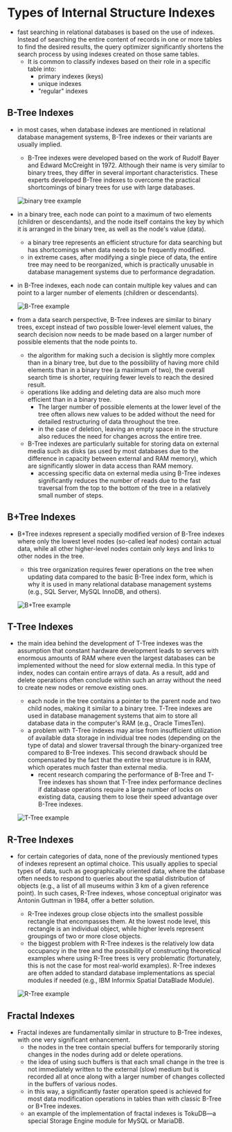 # Types of Internal Structure Indexes

- fast searching in relational databases is based on the use of indexes. Instead of searching the entire content of records in one or more tables to find the desired results, the query optimizer significantly shortens the search process by using indexes created on those same tables.
  - It is common to classify indexes based on their role in a specific table into:
    - primary indexes (keys)
    - unique indexes
    - "regular" indexes

## B-Tree Indexes

- in most cases, when database indexes are mentioned in relational database management systems, B-Tree indexes or their variants are usually implied.

  - B-Tree indexes were developed based on the work of Rudolf Bayer and Edward McCreight in 1972. Although their name is very similar to binary trees, they differ in several important characteristics. These experts developed B-Tree indexes to overcome the practical shortcomings of binary trees for use with large databases.

  ![binary tree example](https://sistemac.srce.hr/sites/sistemac.srce.hr/files/docs/2018/indeksi-1.png)

- in a binary tree, each node can point to a maximum of two elements (children or descendants), and the node itself contains the key by which it is arranged in the binary tree, as well as the node's value (data).

  - a binary tree represents an efficient structure for data searching but has shortcomings when data needs to be frequently modified.
  - in extreme cases, after modifying a single piece of data, the entire tree may need to be reorganized, which is practically unusable in database management systems due to performance degradation.

- in B-Tree indexes, each node can contain multiple key values and can point to a larger number of elements (children or descendants).

  ![B-Tree example](https://sistemac.srce.hr/sites/sistemac.srce.hr/files/docs/2018/indeksi-2.png)

- from a data search perspective, B-Tree indexes are similar to binary trees, except instead of two possible lower-level element values, the search decision now needs to be made based on a larger number of possible elements that the node points to.
  - the algorithm for making such a decision is slightly more complex than in a binary tree, but due to the possibility of having more child elements than in a binary tree (a maximum of two), the overall search time is shorter, requiring fewer levels to reach the desired result.
  - operations like adding and deleting data are also much more efficient than in a binary tree.
    - The larger number of possible elements at the lower level of the tree often allows new values to be added without the need for detailed restructuring of data throughout the tree.
    - in the case of deletion, leaving an empty space in the structure also reduces the need for changes across the entire tree.
  - B-Tree indexes are particularly suitable for storing data on external media such as disks (as used by most databases due to the difference in capacity between external and RAM memory), which are significantly slower in data access than RAM memory.
    - accessing specific data on external media using B-Tree indexes significantly reduces the number of reads due to the fast traversal from the top to the bottom of the tree in a relatively small number of steps.

## B+Tree Indexes

- B+Tree indexes represent a specially modified version of B-Tree indexes where only the lowest level nodes (so-called leaf nodes) contain actual data, while all other higher-level nodes contain only keys and links to other nodes in the tree.

  - this tree organization requires fewer operations on the tree when updating data compared to the basic B-Tree index form, which is why it is used in many relational database management systems (e.g., SQL Server, MySQL InnoDB, and others).

  ![B+Tree example](https://sistemac.srce.hr/sites/sistemac.srce.hr/files/docs/2018/indeksi-3.png)

## T-Tree Indexes

- the main idea behind the development of T-Tree indexes was the assumption that constant hardware development leads to servers with enormous amounts of RAM where even the largest databases can be implemented without the need for slow external media. In this type of index, nodes can contain entire arrays of data. As a result, add and delete operations often conclude within such an array without the need to create new nodes or remove existing ones.

  - each node in the tree contains a pointer to the parent node and two child nodes, making it similar to a binary tree. T-Tree indexes are used in database management systems that aim to store all database data in the computer's RAM (e.g., Oracle TimesTen).
  - a problem with T-Tree indexes may arise from insufficient utilization of available data storage in individual tree nodes (depending on the type of data) and slower traversal through the binary-organized tree compared to B-Tree indexes. This second drawback should be compensated by the fact that the entire tree structure is in RAM, which operates much faster than external media.
    - recent research comparing the performance of B-Tree and T-Tree indexes has shown that T-Tree index performance declines if database operations require a large number of locks on existing data, causing them to lose their speed advantage over B-Tree indexes.

  ![T-Tree example](https://sistemac.srce.hr/sites/sistemac.srce.hr/files/docs/2018/indeksi-4.png)

## R-Tree Indexes

- for certain categories of data, none of the previously mentioned types of indexes represent an optimal choice. This usually applies to special types of data, such as geographically oriented data, where the database often needs to respond to queries about the spatial distribution of objects (e.g., a list of all museums within 3 km of a given reference point). In such cases, R-Tree indexes, whose conceptual originator was Antonin Guttman in 1984, offer a better solution.

  - R-Tree indexes group close objects into the smallest possible rectangle that encompasses them. At the lowest node level, this rectangle is an individual object, while higher levels represent groupings of two or more close objects.
  - the biggest problem with R-Tree indexes is the relatively low data occupancy in the tree and the possibility of constructing theoretical examples where using R-Tree trees is very problematic (fortunately, this is not the case for most real-world examples). R-Tree indexes are often added to standard database implementations as special modules if needed (e.g., IBM Informix Spatial DataBlade Module).

  ![R-Tree example](https://sistemac.srce.hr/sites/sistemac.srce.hr/files/docs/2018/indeksi-5.png)

## Fractal Indexes

- Fractal indexes are fundamentally similar in structure to B-Tree indexes, with one very significant enhancement.
  - the nodes in the tree contain special buffers for temporarily storing changes in the nodes during add or delete operations.
  - the idea of using such buffers is that each small change in the tree is not immediately written to the external (slow) medium but is recorded all at once along with a larger number of changes collected in the buffers of various nodes.
  - in this way, a significantly faster operation speed is achieved for most data modification operations in tables than with classic B-Tree or B+Tree indexes.
  - an example of the implementation of fractal indexes is TokuDB—a special Storage Engine module for MySQL or MariaDB.
